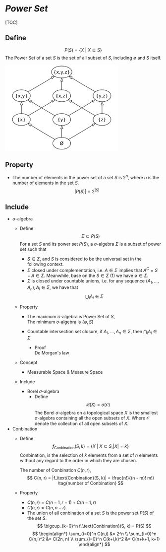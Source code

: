 # $Power\ Set$

[TOC]

## Define  
$$
P(S) = \{X \ |\ X \subseteq S\}  \tag{Power Set}
$$
The Power Set of a set $S$ is the set of all subset of $S$, including $\emptyset$ and $S$ itself.

<img src="./assets/Hasse_diagram_of_powerset_of_3.svg" alt="Hasse_diagram_of_powerset_of_3" style="zoom: 40%;" />

## Property

- The number of elements in the power set of a set $S$ is $2^n$, where $n$ is the number of elements in the set $S$.
  $$
  |P(S)| = 2^{|S|}
  $$

## Include

* $\sigma$-algebra
  - Define  
    $$
    \Sigma \subseteq P(S)  \tag{$\sigma$-algebra}
    $$
    For a set $S$ and its power set $P(S)$, a $\sigma$-algebra $\Sigma$ is a subset of power set such that
    - $S \in \Sigma$, and $S$ is considered to be the universal set in the following context.
    - $\Sigma$ closed under complementation, i.e. $A \in \Sigma$ implies that $A^C = S - A \in \Sigma$. Meanwhile, base on the $S \in \Sigma$ (1) we have $\emptyset \in \Sigma$. 
    - $\Sigma$ is closed under countable unions, i.e. for any sequence $(A_1, ..., A_n), A_i \in \Sigma$, we have that 
      $$
      \bigcup_i A_i \in \Sigma
      $$

  - Property
    - The maximum $\sigma$-algebra is Power Set of $S$,  
      The minimum $\sigma$-algebra is $\{\emptyset, S\}$

    - Countable intersection set closure, if $A_1, ... , A_n \in Σ$, then $\bigcap_i A_i  \in Σ$
      - Proof  
        De Morgan's law

  - Concept
    * Measurable Space & Measure Space

  - Include
    * Borel $\sigma$-algebra
      * Define  
        $$\mathcal B(X) = \sigma(\mathcal O)  \tag{Borel $\sigma$-algebra}$$ 
        The Borel $\sigma$-algebra on a topological space $X$ is the smallest $\sigma$-algebra containing all the open subsets of $X$. Where $\mathcal O$ denote the collection of all open subsets of $X$.
* Conbination
  - Define
    $$
    f_\text{Conbination}(S, k) = \{ X \ |\ X \subseteq S , |X| = k\}  \tag{Conbination}
    $$
    Conbination, is the selection of $k$ elements from a set of $n$ elements without any regard to the order in which they are chosen.

    The number of Conbination $C(n, r)$,
    $$
    C(n, r) = |f_\text{Conbination}(S, k)| = \frac{n!}{(n - m)! m!}  \tag{number of Conbination}
    $$

  - Property    
    - $C(n,r) = C(n-1,r-1) + C(n-1,r)$
    - $C(n,r) = C(n,n-r)$
    - The union of all conbination of a set $S$ is the power set $P(S)$ of the set $S$.
      $$
      \bigcup_{k=0}^n f_\text{Conbination}(S, k) = P(S)
      $$
      $$
      \begin{align*}
        \sum_{i=0}^n C(n,i) &= 2^n  \\
        \sum_{i=0}^n C(n,i)^2 &= C(2n, n)  \\
        \sum_{i=0}^n C(k+i,k)^2 &= C(n+k+1, k+1) 
      \end{align*}
      $$

